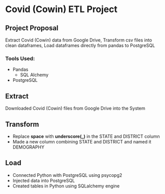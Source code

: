 # Covid (Cowin) ETL Project
## Project Proposal
Extract Covid (Cowin) data from Google Drive, Transform csv files into clean dataframes, Load dataframes directly from pandas to PostgreSQL

### Tools Used:
- Pandas
  - SQL Alchemy
- PostgreSQL  

## Extract
Downloaded Covid (Cowin) files from Google Drive into the System

## Transform
- Replace **space** with **underscore(_)** in the STATE and DISTRICT column
- Made a new column combining STATE and DISTRICT and named it DEMOGRAPHY

## Load
- Connected Python with PostgreSQL using psycopg2
- Injected data into PostgreSQL
- Created tables in Python using SQLalchemy engine
